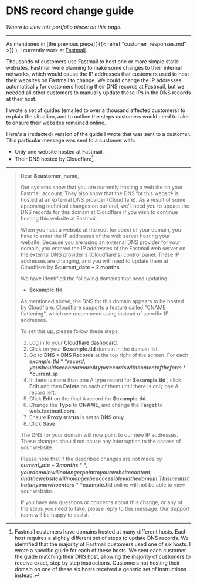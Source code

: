 # DNS record change guide

*Where to view this portfolio piece: on this page.*

---

As mentioned in [the previous piece]( {{< relref "customer_responses.md" >}} ), I currently work at [Fastmail](https://www.fastmail.com/). 

Thousands of customers use Fastmail to host one or more simple static websites. Fastmail were planning to make some changes to their internal networks, which would cause the IP addresses that customers used to host their websites on Fastmail to change. We could change the IP addresses automatically for customers hosting their DNS records at Fastmail, but we needed all other customers to manually update these IPs in the DNS records at their host.

I wrote a set of guides (emailed to over a thousand affected customers) to explain the situation, and to outline the steps customers would need to take to ensure their websites remained online.

Here's a (redacted) version of the guide I wrote that was sent to a customer. This particular message was sent to a customer with:

- Only one website hosted at Fastmail.
-  Their DNS hosted by Cloudflare[^1].

---

> Dear **$customer_name**,
>
> Our systems show that you are currently hosting a website on your Fastmail account. They also show that the DNS for this website is hosted at an external DNS provider (Cloudflare). As a result of some upcoming technical changes on our end, we’ll need you to update the DNS records for this domain at Cloudflare if you wish to continue hosting this website at Fastmail. 
>
> When you host a website at the root (or apex) of your domain, you have to enter the IP addresses of the web server hosting your website. Because you are using an external DNS provider for your domain, you entered the IP addresses of the Fastmail web server on the external DNS provider's (Cloudflare's) control panel. These IP addresses are changing, and you will need to update them at Cloudflare by **$current_date + 2 months**. 
>
> We have identified the following domains that need updating:
>
> - **$example.tld**
>
> As mentioned above, the DNS for this domain appears to be hosted by Cloudflare. Cloudflare supports a feature called "CNAME flattening", which we recommend using instead of specific IP addresses.
>
> To set this up, please follow these steps:
>
> 1. Log in to your [Cloudflare dashboard](https://dash.cloudflare.com/login).
> 2. Click on your **$example.tld** domain in the domain list.
> 3. Go to **DNS > DNS Records** at the top right of the screen. For each **$example.tld** record, you should see one or more A type records with content of the form **$current_ip** .
> 5. If there is more than one A type record for **$example.tld** , click **Edit** and then **Delete** on each of them until there is only one A record left.
> 6. Click **Edit** on the final A record for **$example.tld**.
> 7. Change the **Type** to **CNAME**, and change the **Target** to **web.fastmail.com**.
> 9. Ensure **Proxy status** is set to **DNS only**.
> 10. Click **Save**.
> 
> The DNS for your domain will now point to our new IP addresses. These changes should not cause any interruption to the access of your website.
>
> Please note that if the described changes are not made by **$current_date + 2 months**, your domain will no longer point to your website content, and the website will no longer be accessible via the domain. This means that anyone who enters **$example.tld** online will not be able to view your website.
>
> If you have any questions or concerns about this change, or any of the steps you need to take, please reply to this message. Our Support team will be happy to assist.

[^1]: Fastmail customers have domains hosted at many different hosts. Each host requires a slightly different set of steps to update DNS records. We identified that the majority of Fastmail customers used one of six hosts. I wrote a specific guide for each of these hosts. We sent each customer the guide matching their DNS host, allowing the majority of customers to receive exact, step by step instructions. Customers not hosting their domain on one of these six hosts received a generic set of instructions instead.
